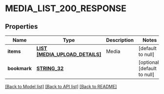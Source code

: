 # MEDIA_LIST_200_RESPONSE

## Properties
Name | Type | Description | Notes
------------ | ------------- | ------------- | -------------
**items** | [**LIST [MEDIA_UPLOAD_DETAILS]**](MediaUploadDetails.md) | Media | [default to null]
**bookmark** | [**STRING_32**](STRING_32.md) |  | [optional] [default to null]

[[Back to Model list]](../README.md#documentation-for-models) [[Back to API list]](../README.md#documentation-for-api-endpoints) [[Back to README]](../README.md)


